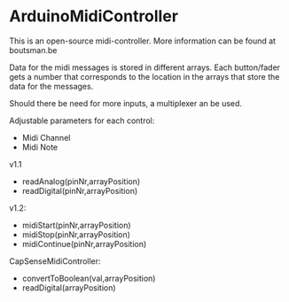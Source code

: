 # ArduinoMidiController
This is an open-source midi-controller. More information can be found at boutsman.be

Data for the midi messages is stored in different arrays. Each button/fader gets a number that corresponds to the location in the arrays that store the data for the messages.

Should there be need for more inputs, a multiplexer an be used.

Adjustable parameters for each control:
- Midi Channel
- Midi Note

v1.1
- readAnalog(pinNr,arrayPosition)
- readDigital(pinNr,arrayPosition)

v1.2:
- midiStart(pinNr,arrayPosition)
- midiStop(pinNr,arrayPosition)
- midiContinue(pinNr,arrayPosition)

CapSenseMidiController:
- convertToBoolean(val,arrayPosition)
- readDigital(arrayPosition)

